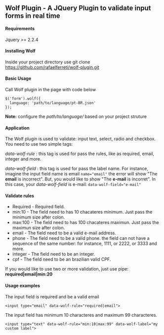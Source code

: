 ## Wolf Plugin - A JQuery Plugin to validate input forms in real time

#### Requirements
Jquery >= 2.2.4

#### Installing Wolf
Inside your project directory use git clone https://github.com/rafaelferreti/wolf-plugin.git

#### Basic Usage
Call Wolf plugin in the page with code below
```
$('form').wolf({
  language: 'path/to/language/pt-BR.json'
});
```
**Note:** configure the _path/to/language/_ based on your project struture

#### Application
The Wolf plugin is used to validate: input text, select, radio and checkbox. You need to use two simple tags:

_data-wolf-rule_ : this tag is used for pass the rules, like as required, email, integer and more.

_data-wolf-field_ : this tag is used for pass the label name. For instance, imagine the input field name is email ```name="email"``` the error will show "The **email** is incorrect". But, you would like to show "The **e-mail** is incorret". In this case, your _data-wolf-field_ is e-mail: ```data-wolf-field="e-mail"```

#### Validate rules
- Required - Required field.
- min:10 - The field need to has 10 chacateres minimum. Just pass the minimum size after colon.
- max:100 - The field need to has 100 chacateres maximun. Just pass the maximun size after colon. 
- email - The field need to be a valid e-mail address.
- phone - The field need to be a valid phone. the field can not have a sequence of the same number: for instance, 1111, or 2222, or 3333 and more.
- integer - The field need to be an integer.
- cpf - The field need to be an brazilian valid CPF.

If you would like to use two or more validation, just use pipe: **required|email|min:20**

#### Usage examples
The input field is required and be a valid email

```<input type="email" data-wolf-rule="required|email">```

The input field has minimum 10 characteres and maximum 99 characteres.

```<input type="text" data-wolf-rule="min:10|max:99" data-wolf-label="my custom label">```
